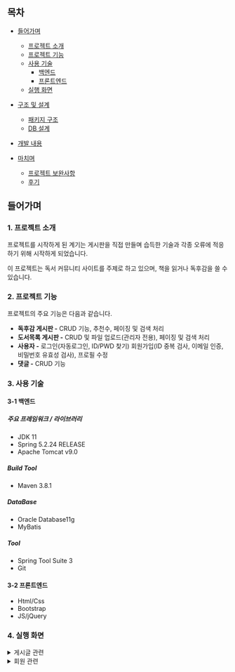 ## 목차
- [들어가며](#들어가며)
  - [프로젝트 소개](#1-프로젝트-소개)    
  - [프로젝트 기능](#2-프로젝트-기능)    
  - [사용 기술](#3-사용-기술)   
     - [백엔드](#3-1-백엔드)
     - [프론트엔드](#3-2-프론트엔드)
  - [실행 화면](#4-실행-화면)   


- [구조 및 설계](#구조-및-설계)
  - [패키지 구조](#1-패키지-구조)
  - [DB 설계](#2-db-설계)

- [개발 내용](#개발-내용)

- [마치며](#마치며)
  - [프로젝트 보완사항](#1-프로젝트-보완사항)
  - [후기](#2-후기)

## 들어가며
### 1. 프로젝트 소개
프로젝트를 시작하게 된 계기는 게시판을 직접 만들며 습득한 기술과 각종 오류에 적응하기 위해 시작하게 되었습니다.

이 프로젝트는 독서 커뮤니티 사이트를 주제로 하고 있으며, 책을 읽거나 독후감을 쓸 수 있습니다.

### 2. 프로젝트 기능

프로젝트의 주요 기능은 다음과 같습니다.
- **독후감 게시판 -** CRUD 기능, 추천수, 페이징 및 검색 처리
- **도서목록 게시판 -** CRUD 및 파일 업로드(관리자 전용), 페이징 및 검색 처리
- **사용자 -** 로그인(자동로그인, ID/PWD 찾기) 회원가입(ID 중복 검사, 이메일 인증, 비밀번호 유효성 검사), 프로필 수정
- **댓글 -** CRUD 기능

### 3. 사용 기술

#### 3-1 백엔드

##### 주요 프레임워크 / 라이브러리
- JDK 11
- Spring 5.2.24 RELEASE
- Apache Tomcat v9.0

##### Build Tool
- Maven 3.8.1

##### DataBase
- Oracle Database11g
- MyBatis

##### Tool
- Spring Tool Suite 3
- Git

#### 3-2 프론트엔드
- Html/Css
- Bootstrap
- JS/jQuery

### 4. 실행 화면
  <details>
    <summary>게시글 관련</summary>
    
    **1. 게시글 전체 목록**
    ![게시글 관련](https://github.com/yoonclass/PrivateProject/assets/135006470/a4a6ae49-513f-421a-9c69-7c8996ba8047)
    전체 목록을 페이징 처리하여 조회할 수 있다. 

    **2. 게시글 조회**
    ![image](https://github.com/yoonclass/PrivateProject/assets/135006470/03a96b29-6514-4d59-a364-762505a9d3c1)
    ![image](https://github.com/yoonclass/PrivateProject/assets/135006470/32d4f799-5333-44a8-9cbb-a356b5d6363d)
    로그인과 상관없이 누구나 글은 조회할 수 있다.
    
    **3. 게시글 등록**
    ![image](https://github.com/yoonclass/PrivateProject/assets/135006470/2830a193-c86c-4d4e-bd74-92c51143d967)
    로그인 한 사용자만 새로운 글을 작성할 수 있고, 작성 후 목록 화면으로 redirect한다.

    **4. 게시글 수정**  
    ![image](https://github.com/yoonclass/PrivateProject/assets/135006470/c9c7c7af-3bc2-468e-acac-47c251ede52e)
    본인이 작성한 글만 변경을 눌러 수정할 수 있으며 관리자 admin은 삭제만 가능하다.
    ![image](https://github.com/yoonclass/PrivateProject/assets/135006470/2151d8bf-971b-47e2-a3e7-49869ca75ba6)
    제목과 내용만 수정할 수 있게 하고 수정 및 삭제할 경우 목록 화면으로 redirect 한다.   
    목록 버튼을 누를 시 목록 화면으로 돌아간다.

    **6. 게시글 검색 및 페이징**
    ![image](https://github.com/yoonclass/PrivateProject/assets/135006470/b3b633d6-544a-4010-a3db-881fe92df8dc)
    검색조건을 설정할 수 있다.
    ![image](https://github.com/yoonclass/PrivateProject/assets/135006470/a62bfcb1-f8d9-4cb3-8096-03b8e5fe565b)
    검색 키워드에 포함된 글을 모두 보여준다.
    페이지 이동, 게시물 조회할 때 검색조건 값이 유지된다.

    **7. 게시글 추천**
    게시글 추천 기능은 독후감 게시판에 있습니다.
    ![image](https://github.com/yoonclass/PrivateProject/assets/135006470/b114d9eb-34bf-466f-b8ba-68bb37d5b74b)
    ![image](https://github.com/yoonclass/PrivateProject/assets/135006470/9a1f9652-b388-4525-a198-8b6630348ce2)
    게시글 조회화면에서 추천을 할 수 있고 추천된 상태에서 추천취소를 할 수 있다.
    ![image](https://github.com/yoonclass/PrivateProject/assets/135006470/48889e8f-198d-45e6-94ac-3282bdd49217)
    전체 목록 화면에서 게시물은 추천 수만큼 좋아요 갯수로 표시된다.

    **8. 파일 업로드**
    파일 업로드 기능은 도서목록 게시판에 있으며 관리자만 작업 가능하다.
    ![image](https://github.com/yoonclass/PrivateProject/assets/135006470/46b90aa8-cf13-4e10-9513-5e3fa7d72788)
    도서 등록 화면에서 파일 추가 및 삭제가 가능하다.(관리자 가능)
    ![image](https://github.com/yoonclass/PrivateProject/assets/135006470/46a718ec-511c-4e3e-b871-edc2b790c759)
    도서 수정 화면에서 기존 파일 및 새 파일에 대한 추가, 삭제가 가능하다.
    ![image](https://github.com/yoonclass/PrivateProject/assets/135006470/daa77c7e-26ed-4fbe-8035-0d8d9c203944)
    도서 조회 화면에서 파일을 다운로드 할 수 있다.(관리자, 회원 가능)
    
 </details>

 <details>
    <summary>회원 관련</summary>   
   
    **1. 회원가입**
    ![image](https://github.com/yoonclass/PrivateProject/assets/135006470/74c3fd1a-cf76-44c9-bae8-09166a8923c6)
    이용약관, 개인정보 수집에 동의할 경우 회원가입을 진행할 수 있다.
    ![image](https://github.com/yoonclass/PrivateProject/assets/135006470/4f265613-8dfa-482a-8361-7bbae322d204)
    ![image](https://github.com/yoonclass/PrivateProject/assets/135006470/d87e8d59-4c63-4aa4-90d8-dc9dc4480e3c)
    ID중복확인, 이메일 인증, 비밀번호 유효성 검사를 진행하며 완료시 회원 정보를 저장하고
    메인 화면으로 redirect한다.

    **2. 로그인**
    ![image](https://github.com/yoonclass/PrivateProject/assets/135006470/04b5c153-6e47-44ac-b8a8-c2c2269ebae1)
    자동로그인 클릭 시 7일 동안 로그인이 유지된다.
    ![image](https://github.com/yoonclass/PrivateProject/assets/135006470/2552977e-a3fc-4cff-83b1-7d0797efdad6)
    로그인 실패 시 빨간 글씨로 안내문구가 출력된다.
    로그인 실패 유무와 상관없이 아이디 찾기/비밀번호 재발급 화면 이동은 언제든지 가능하다.
    ![image](https://github.com/yoonclass/PrivateProject/assets/135006470/c054435c-8843-48e1-a5aa-7e3b20d361fb)
    로그인에 성공하면 로그인 직전에 봤던 페이지로 이동하며 회원가입일 경우 접근이 거부된다.

    **3. ID/PWD 찾기** 
    ![image](https://github.com/yoonclass/PrivateProject/assets/135006470/342792c8-9302-40be-bcdc-d7b1a532f268)
    회원가입 시 입력한 이메일로 아이디 및 임시 비밀번호 발급이 가능하다.
    
    **4. 프로필 수정** 
    
